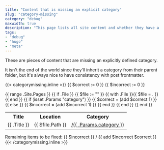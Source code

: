 ```yaml
---
title: "Content that is missing an explicit category"
slug: "category-missing"
category: "debug"
maxwidth: true
description: "This page lists all site content and whether they have a category defined"
tags:
- "debug"
- "hugo"
- "meta"
---
```


These are pieces of content that are missing an explicitly defined category.

It isn't the end of the world since they'll inherit a category from their parent folder, but it's always nice to have consistency with post frontmatter.

{{< categorymissing.inline >}}
{{ $correct := 0 }}
{{ $incorrect := 0 }}
<table>
  <tr>
    <th>Title</th>
    <th>Location</th>
    <th>Category</th>
  </tr>
  {{ range .Site.Pages }}
    {{ if .File }}
      {{ $file := "" }}
      {{ with .File }}{{ $file = . }}{{ end }}
      {{ if (isset .Params "category") }}
        {{ $correct = (add $correct 1) }}
      {{ else }}
        {{ $incorrect = (add $incorrect 1) }}
      {{ end }}
      <tr style="background-color: {{ if (isset .Params "category") }}lightgreen{{ else }}lightpink{{ end }}">
        <td>{{ .Title }}</td>
        <td>{{ $file.Path }}</td>
        <td><a href="/{{ .Params.category }}">/{{ .Params.category }}</a></td>
      </tr>
    {{ end }}
  {{ end }}
</table>
Remaining items to be fixed: {{ $incorrect }} / {{ add $incorrect $correct }}
{{< /categorymissing.inline >}}